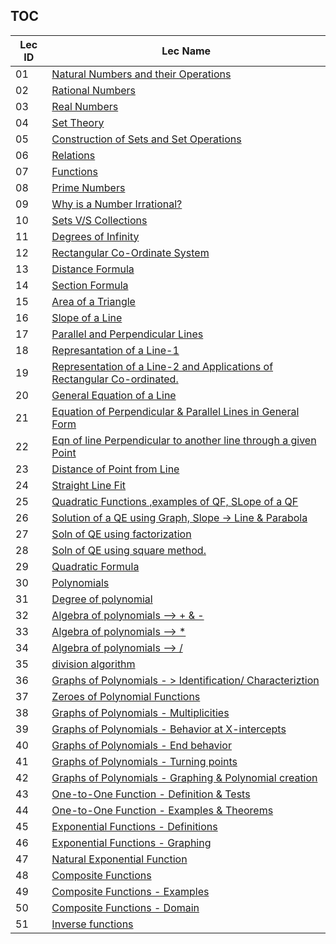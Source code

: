 TOC
---
|Lec ID| Lec Name|
| ---| --- |
|01|[Natural Numbers and their Operations](notes.md#lec-01---natural-numbers-and-their-operations)|
|02|[Rational Numbers](notes.md#lec-02---rational-numbers)|
|03|[Real Numbers](notes.md#lec-03---real-numbers)|
|04|[Set Theory](notes.md#lec-04---set-theory)|
|05|[Construction of Sets and Set Operations](notes.md#lec-05---construction-of-sets-and-set-operations)|
|06|[Relations](notes.md#lec-06---relations)|
|07|[Functions](notes.md#lec-07---functions)|
|08|[Prime Numbers](notes.md#lec-08---prime-numbers)|
|09|[Why is a Number Irrational?](notes.md#lec-09---why-is-a-number-irrational?)|
|10|[Sets V/S Collections](notes.md#lec-10---sets-v/s-collections)|
|11|[Degrees of Infinity](notes.md#lec-11---degrees-of-infinity)|
|12|[Rectangular Co-Ordinate System](notes.md#lec-12---rectangular-co-ordinate-system)|
|13|[Distance Formula](notes.md#lec-13---distance-formula)|
|14|[Section Formula](notes.md#lec-14---section-formula)|
|15|[Area of a Triangle](notes.md#lec-15---area-of-a-triangle)|
|16|[Slope of a Line](notes.md#lec-16---slope-of-a-line)|
|17|[Parallel and Perpendicular Lines](notes.md#lec-17---parallel-and-perpendicular-lines)|
|18|[Represantation of a Line-1](notes.md#lec-18---represantation-of-a-line-1)|
|19|[Representation of a Line-2 and Applications of Rectangular Co-ordinated.](notes.md#lec-19---representation-of-a-line-2-and-applications-of-rectangular-co-ordinated)|
|20|[General Equation of a Line](notes.md#lec-20---general-equation-of-a-line)|
|21|[Equation of Perpendicular & Parallel Lines in General Form](notes.md#lec-21---equation-of-perpendicular-&-parallel-lines-in-general-form)|
|22|[Eqn of line Perpendicular to another line through a given Point](notes.md#lec-22---eqn-of-line-perpendicular-to-another-line-through-a-given-point)|
|23|[Distance of Point from Line](notes.md#lec-23---distance-of-point-from-line)|
|24|[Straight Line Fit](notes.md#lec-24---straight-line-fit)|
|25|[Quadratic Functions ,examples of QF, SLope of a QF](notes.md#lec-25---quadratic-functions-,examples-of-qf,-slope-of-a-qf)|
|26|[Solution of a QE using Graph, Slope -> Line & Parabola](notes.md#lec-26---solution-of-a-qe-using-graph,-slope-->-line-&-parabola)|
|27|[Soln of QE using factorization](notes.md#lec-27---soln-of-qe-using-factorization)|
|28|[Soln of QE using square method.](notes.md#lec-28---soln-of-qe-using-square-method)|
|29|[Quadratic Formula](notes.md#lec-29---quadratic-formula)|
|30|[Polynomials](notes.md#lec-30---polynomials)|
|31|[Degree of polynomial](notes.md#lec-31---degree-of-polynomial)|
|32|[Algebra of polynomials --> + & -](notes.md#lec-32---algebra-of-polynomials--->-+-&--)|
|33|[Algebra of polynomials --> *](notes.md#lec-33---algebra-of-polynomials--->-*)|
|34|[Algebra of polynomials --> /](notes.md#lec-34---algebra-of-polynomials--->-/)|
|35|[division algorithm](notes.md#lec-35---division-algorithm)|
|36|[Graphs of Polynomials - > Identification/ Characteriztion](notes.md#lec-36---graphs-of-polynomials--->-identification/-characteriztion)|
|37|[Zeroes of Polynomial Functions](notes.md#lec-37---zeroes-of-polynomial-functions)|
|38|[Graphs of Polynomials - Multiplicities](notes.md#lec-38---graphs-of-polynomials---multiplicities)|
|39|[Graphs of Polynomials - Behavior at X-intercepts](notes.md#lec-39---graphs-of-polynomials---behavior-at-x-intercepts)|
|40|[Graphs of Polynomials - End behavior](notes.md#lec-40---graphs-of-polynomials---end-behavior)|
|41|[Graphs of Polynomials - Turning points](notes.md#lec-41---graphs-of-polynomials---turning-points)|
|42|[Graphs of Polynomials - Graphing & Polynomial creation](notes.md#lec-42---graphs-of-polynomials---graphing-&-polynomial-creation)|
|43|[One-to-One Function - Definition & Tests](notes.md#lec-43---one-to-one-function---definition-&-tests)|
|44|[One-to-One Function - Examples & Theorems](notes.md#lec-44---one-to-one-function---examples-&-theorems)|
|45|[Exponential Functions - Definitions](notes.md#lec-45---exponential-functions---definitions)|
|46|[Exponential Functions - Graphing](notes.md#lec-46----exponential-functions---graphing)|
|47|[Natural Exponential Function](notes.md#lec-47---natural-exponential-function)|
|48|[Composite Functions](notes.md#lec-48---composite-functions)|
|49|[Composite Functions - Examples](notes.md#lec-49---composite-functions---examples)|
|50|[Composite Functions - Domain](notes.md#lec-50---composite-functions---domain)|
|51|[Inverse functions](notes.md#lec-51---inverse-functions)|
